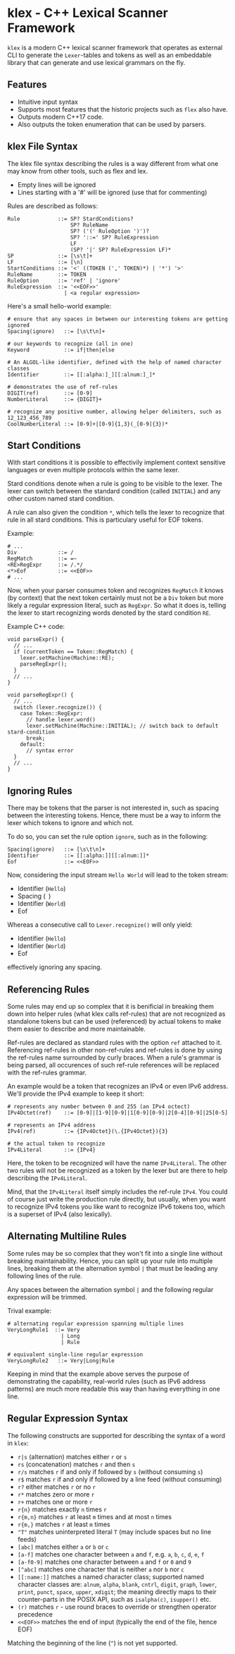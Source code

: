 klex - C++ Lexical Scanner Framework
====================================

`klex` is a modern C++ lexical scanner framework that operates as external CLI to generate
the `Lexer`-tables and tokens as well as an embeddable library that can generate and
use lexical grammars on the fly.

Features
--------

- Intuitive input syntax
- Supports most features that the historic projects such as `flex` also have.
- Outputs modern C++17 code.
- Also outputs the token enumeration that can be used by parsers.

klex File Syntax
----------------

The klex file syntax describing the rules is a way different from what one may know
from other tools, such as flex and lex.

- Empty lines will be ignored
- Lines starting with a '#' will be ignored (use that for commenting)

Rules are described as follows:

```
Rule            ::= SP? StardConditions?
                    SP? RuleName
                    SP? ('(' RuleOption ')')?
                    SP? '::=' SP? RuleExpression
                    LF
                    (SP? '|' SP? RuleExpression LF)*
SP              ::= [\s\t]+
LF              ::= [\n]
StartConditions ::= '<' ((TOKEN (',' TOKEN)*) | '*') '>'
RuleName        ::= TOKEN
RuleOption      ::= 'ref' | 'ignore'
RuleExpression  ::= '<<EOF>>'
                  | <a regular expression>
```

Here's a small hello-world example:

```
# ensure that any spaces in between our interesting tokens are getting ignored
Spacing(ignore)   ::= [\s\t\n]+

# our keywords to recognize (all in one)
Keyword           ::= if|then|else

# An ALGOL-like identifier, defined with the help of named character classes
Identifier        ::= [[:alpha:]_][[:alnum:]_]*

# demonstrates the use of ref-rules
DIGIT(ref)        ::= [0-9]
NumberLiteral     ::= {DIGIT}+

# recognize any positive number, allowing helper delimiters, such as 12_123_456_789
CoolNumberLiteral ::= [0-9]+|[0-9]{1,3}(_[0-9]{3})*
```

Start Conditions
----------------

With start conditions it is possible to effectivily implement context sensitive languages
or even multiple protocols within the same lexer.

Stard conditions denote when a rule is going to be visible to the lexer. The lexer can switch
between the standard condition (called `INITIAL`) and any other custom named stard condition.

A rule can also given the condition `*`, which tells the lexer to recognize that rule
in all stard conditions. This is particulary useful for EOF tokens.

Example:

```
# ...
Div             ::= /
RegMatch        ::= =~
<RE>RegExpr     ::= /.*/
<*>Eof          ::= <<EOF>>
# ...
```

Now, when your parser consumes token and recognizes `RegMatch` it knows (by context) that the next
token certainly must not be a `Div` token but more likely a regular expression literal, such as
`RegExpr`. So what it does is, telling the lexer to start recognizing words denoted by
the stard condition `RE`.

Example C++ code:

```
void parseExpr() {
  // ...
  if (currentToken == Token::RegMatch) {
    lexer.setMachine(Machine::RE);
    parseRegExpr();
  }
  // ...
}

void parseRegExpr() {
  // ...
  switch (lexer.recognize()) {
    case Token::RegExpr:
      // handle lexer.word()
      lexer.setMachine(Machine::INITIAL); // switch back to default stard-condition
      break;
    default:
      // syntax error
  }
  // ...
}
```

Ignoring Rules
--------------

There may be tokens that the parser is not interested in, such as spacing between the interesting
tokens. Hence, there must be a way to inform the lexer which tokens to ignore and which not.

To do so, you can set the rule option `ignore`, such as in the following:

```
Spacing(ignore)   ::= [\s\t\n]+
Identifier        ::= [[:alpha:]][[:alnum:]]*
Eof               ::= <<EOF>>
```

Now, considering the input stream `Hello World` will lead to the token stream:

- Identifier (`Hello`)
- Spacing (` `)
- Identifier (`World`)
- Eof

Whereas a consecutive call to `Lexer.recognize()` will only yield:

- Identifier (`Hello`)
- Identifier (`World`)
- Eof

effectively ignoring any spacing.


Referencing Rules
-----------------

Some rules may end up so complex that it is benificial in breaking them down into
helper rules (what klex calls ref-rules) that are not recognized as standalone tokens but
can be used (referenced) by actual tokens to make them easier to describe and more maintainable.

Ref-rules are declared as standard rules with the option `ref` attached to it.
Referencing ref-rules in other non-ref-rules and ref-rules is done by using
the ref-rules name surrounded by curly braces. When a rule's grammar is being parsed,
all occurences of such ref-rule references will be replaced with the ref-rules grammar.

An example would be a token that recognizes an IPv4 or even IPv6 address.
We'll provide the IPv4 example to keep it short:

```
# represents any number between 0 and 255 (an IPv4 octect)
IPv4Octet(ref)    ::= [0-9]|[1-9][0-9]|1[0-9][0-9]|2[0-4][0-9]|25[0-5]

# represents an IPv4 address
IPv4(ref)         ::= {IPv4Octet}(\.{IPv4Octet}){3}

# the actual token to recognize
IPv4Literal       ::= {IPv4}
```

Here, the token to be recognized will have the name `IPv4Literal`. The other two rules will
not be recognized as a token by the lexer but are there to help describing the `IPv4Literal`.

Mind, that the `IPv4Literal` itself simply includes the ref-rule `IPv4`. You could of course
just write the production rule directly, but usually, when you want to recognize IPv4 tokens
you like want to recognize IPv6 tokens too, which is a superset of IPv4 (also lexically).

Alternating Multiline Rules
---------------------------

Some rules may be so complex that they won't fit into a single line without breaking maintainability.
Hence, you can split up your rule into multiple lines, breaking them at the alternation symbol `|`
that must be leading any following lines of the rule.

Any spaces between the alternation symbol `|` and the following regular expression will be trimmed.

Trival example:
```
# alternating regular expression spanning multiple lines
VeryLongRule1  ::= Very
                 | Long
                 | Rule

# equivalent single-line regular expression
VeryLongRule2   ::= Very|Long|Rule
```

Keeping in mind that the example above serves the purpose of demonstrating the capability,
real-world rules (such as IPv6 address patterns) are much more readable this way than
having everything in one line.

Regular Expression Syntax
-------------------------

The following constructs are supported for describing the syntax of a word in `klex`:

- `r|s` (alternation) matches either `r` or `s`
- `rs` (concatenation) matches `r` and then `s`
- `r/s` matches `r` if and only if followed by `s` (without consuming `s`)
- `r$` matches `r` if and only if followed by a line feed (without consuming)
- `r?` either matches `r` or no `r`
- `r*` matches zero or more `r`
- `r+` matches one or more `r`
- `r{n}` matches exactly `n` times `r`
- `r{m,n}` matches `r` at least `m` times and at most `n` times
- `r{m,}` matches `r` at least `m` times
- `"T"` matches uninterpreted literal `T` (may include spaces but no line feeds)
- `[abc]` matches either `a` or `b` or `c`
- `[a-f]` matches one character between `a` and `f`, e.g. `a`, `b`, `c`, `d`, `e`, `f`
- `[a-f0-9]` matches one character between `a` and `f` or `0` and `9`
- `[^abc]` matches one character that is neither `a` nor `b` nor `c`
- `[[:name:]]` matches a named character class; supported named character classes are:
  `alnum`, `alpha`, `blank`, `cntrl`, `digit`, `graph`, `lower`, `print`, `punct`, `space`,
  `upper`, `xdigit`; the meaning directly maps to their counter-parts in the POSIX API, such as
  `isalpha(c)`, `isupper()` etc.
- `(r)` matches `r` - use round braces to override or strengthen operator precedence
- `<<EOF>>` matches the end of input (typically the end of the file, hence EOF)

Matching the beginning of the line (`^`) is not yet supported.
